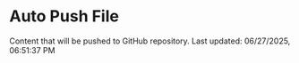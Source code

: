 # Auto Push File

Content that will be pushed to GitHub repository.
Last updated: 06/27/2025, 06:51:37 PM